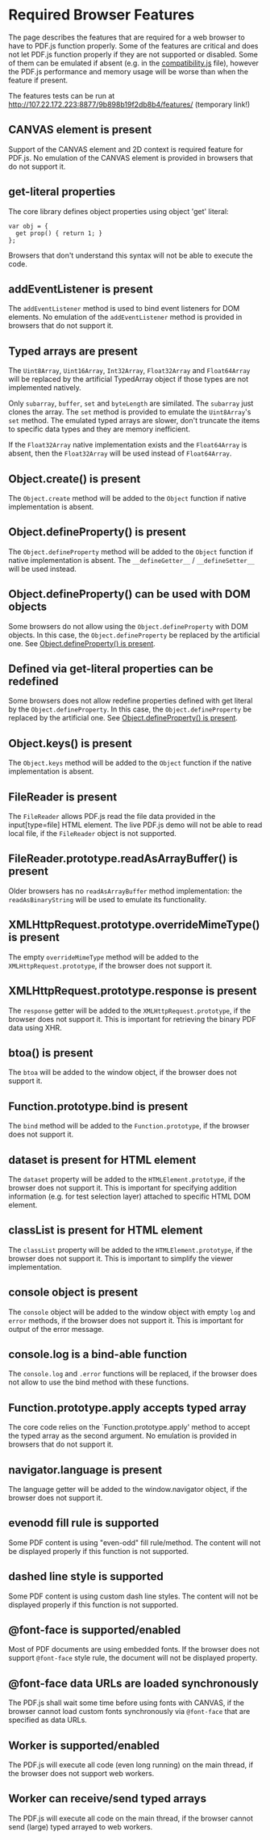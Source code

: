 # Required Browser Features

The page describes the features that are required for a web browser to have to PDF.js function properly. Some of the features are critical and does not let PDF.js function properly if they are not supported or disabled. Some of them can be emulated if absent (e.g. in the [compatibility.js](https://github.com/mozilla/pdf.js/blob/master/web/compatibility.js) file), however the PDF.js performance and memory usage will be worse than when the feature if present.

The features tests can be run at http://107.22.172.223:8877/9b898b19f2db8b4/features/ (temporary link!)

## <a id="canvas"></a>CANVAS element is present

Support of the CANVAS element and 2D context is required feature for PDF.js.
No emulation of the CANVAS element is provided in browsers that do not support it.


## <a id="get-literal"></a>get-literal properties

The core library defines object properties using object 'get' literal:

```
var obj = {
  get prop() { return 1; }
};
```

Browsers that don't understand this syntax will not be able to execute the code.


## <a id="addEventListener"></a>addEventListener is present

The `addEventListener` method is used to bind event listeners for DOM elements.
No emulation of the `addEventListener` method is provided in browsers that do not support it.


## <a id="Uint8Array"></a><a id="Uint16Array"></a><a id="Int32Array"></a><a id="Float32Array"></a><a id="Float64Array"></a>Typed arrays are present

The `Uint8Array`, `Uint16Array`, `Int32Array`, `Float32Array` and `Float64Array` will be replaced
by the artificial TypedArray object if those types are not implemented natively.

Only `subarray`, `buffer`, `set` and `byteLength` are similated. The `subarray` just clones the array. The `set` method is provided to emulate the `Uint8Array`'s `set` method. The emulated typed arrays are slower, don't truncate the items to specific data types and they are memory inefficient.

If the `Float32Array` native implementation exists and the `Float64Array` is absent, then the `Float32Array` will be used instead of `Float64Array`.

## <a id="Object-create"></a>Object.create() is present

The `Object.create` method will be added to the `Object` function if native implementation is absent.


## <a id="Object-defineProperty"></a>Object.defineProperty() is present


The `Object.defineProperty` method will be added to the `Object` function if native implementation is absent. The `__defineGetter__` / `__defineSetter__` will be used instead.


## <a id="Object-defineProperty-DOM"></a>Object.defineProperty() can be used with DOM objects

Some browsers do not allow using the `Object.defineProperty` with DOM objects.
In this case, the `Object.defineProperty` be replaced by the artificial one. See [Object.defineProperty() is present](#Object-defineProperty).


## <a id="get-literal-redefine"></a>Defined via get-literal properties can be redefined

Some browsers does not allow redefine properties defined with get literal by the `Object.defineProperty`.
In this case, the `Object.defineProperty` be replaced by the artificial one. See [Object.defineProperty() is present](#Object-defineProperty).


## <a id="Object-keys"></a>Object.keys() is present

The `Object.keys` method will be added to the `Object` function if the native implementation is absent.


## <a id="FileReader"></a>FileReader is present

The `FileReader` allows PDF.js read the file data provided in the input[type=file] HTML element. The live PDF.js demo will not be able to read local file, if the `FileReader` object is not supported.


## <a id="FileReader-readAsArrayBuffer"></a>FileReader.prototype.readAsArrayBuffer() is present

Older browsers has no `readAsArrayBuffer` method implementation: the `readAsBinaryString` will be used to emulate its functionality.


## <a id="XMLHttpRequest-overrideMimeType"></a>XMLHttpRequest.prototype.overrideMimeType() is present

The empty `overrideMimeType` method will be added to the `XMLHttpRequest.prototype`, if the browser does not support it.


## <a id="XMLHttpRequest-response"></a>XMLHttpRequest.prototype.response is present

The `response` getter will be added to the `XMLHttpRequest.prototype`, if the browser does not support it.
This is important for retrieving the binary PDF data using XHR.


## <a id="bota"></a>btoa() is present

The `btoa` will be added to the window object, if the browser does not support it.


## <a id="Function-bind"></a>Function.prototype.bind is present

The `bind` method will be added to the `Function.prototype`, if the browser does not support it.


## <a id="dataset"></a>dataset is present for HTML element

The `dataset` property will be added to the `HTMLElement.prototype`, if the browser does not support it.
This is important for specifying addition information (e.g. for test selection layer)
attached to specific HTML DOM element.


## <a id="classList"></a>classList is present for HTML element

The `classList` property will be added to the `HTMLElement.prototype`, if the browser does not support it.
This is important to simplify the viewer implementation.


## <a id="console"></a>console object is present

The `console` object will be added to the window object with empty `log` and `error` methods,
if the browser does not support it. This is important for output of the error message.


## <a id="console-log-bind"></a>console.log is a bind-able function

The `console.log` and `.error` functions will be replaced, if the browser does not allow to use
the bind method with these functions.

## <a id="apply-typed-array"></a>Function.prototype.apply accepts typed array

The core code relies on the `Function.prototype.apply' method to accept the typed array as the second argument.
No emulation is provided in browsers that do not support it.

## <a id="navigator-language"></a>navigator.language is present

The language getter will be added to the window.navigator object, if the browser does not support it.


## <a id="fillRule-evenodd"></a>evenodd fill rule is supported

Some PDF content is using "even-odd" fill rule/method. The content will not be displayed
properly if this function is not supported.

## <a id="dash-array"></a>dashed line style is supported

Some PDF content is using custom dash line styles. The content will not be displayed
properly if this function is not supported.


## <a id="font-face"></a>@font-face is supported/enabled

Most of PDF documents are using embedded fonts. If the browser does not support `@font-face`
style rule, the document will not be displayed property.


## <a id="font-face-sync"></a>@font-face data URLs are loaded synchronously

The PDF.js shall wait some time before using fonts with CANVAS,
if the browser cannot load custom fonts  synchronously via `@font-face` that are specified as data URLs.


## <a id="Worker"></a>Worker is supported/enabled

The PDF.js will execute all code (even long running) on the main thread,
if the browser does not support web workers. 

## <a id="Worker-Uint8Array"></a>Worker can receive/send typed arrays

The PDF.js will execute all code on the main thread,
if the browser cannot send (large) typed arrayed to web workers. 

